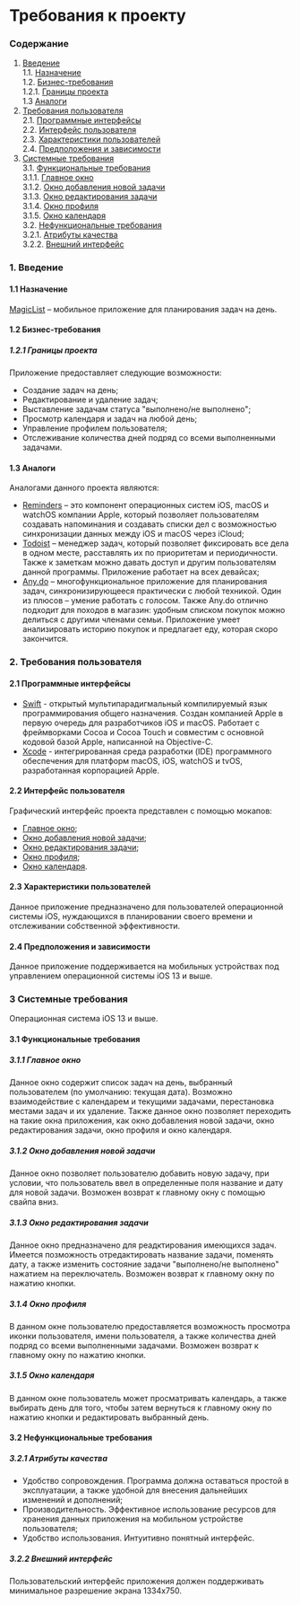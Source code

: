 # Требования к проекту
### Содержание
1. [Введение](#1) <br>
  1.1. [Назначение](#1.1) <br>
  1.2. [Бизнес-требования](#1.2) <br>
      1.2.1. [Границы проекта](#1.2.1) <br>
  1.3 [Аналоги](#1.3) <br>
2. [Требования пользователя](#2) <br>
  2.1. [Программные интерфейсы](#2.1) <br>
  2.2. [Интерфейс пользователя](#2.2) <br>
  2.3. [Характеристики пользователей](#2.3) <br>
  2.4. [Предположения и зависимости](#2.4) <br>
3. [Системные требования](#3.) <br>
  3.1. [Функциональные требования](#3.1) <br>
    3.1.1. [Главное окно](#3.1.1) <br>
    3.1.2. [Окно добавления новой задачи](#3.1.2) <br>
    3.1.3. [Окно редактирования задачи](#3.1.3) <br>
    3.1.4. [Окно профиля](#3.1.4) <br>
    3.1.5. [Окно календаря](#3.1.5) <br>
  3.2. [Нефункциональные требования](#3.2) <br>
     3.2.1. [Атрибуты качества](#3.2.1) <br>
     3.2.2. [Внешний интерфейс](#3.2.2) <br>

### 1. Введение <a name="1"></a>
#### 1.1 Назначение <a name="1.1"></a> 
[MagicList](https://github.com/MargaretKocherga/MagicList) – мобильное приложение для планирования задач на день.
#### 1.2 Бизнес-требования <a name="1.2"></a>
##### 1.2.1 Границы проекта <a name="1.2.1"></a>
Приложение предоставляет следующие возможности:
* Создание задач на день;
* Редактирование и удаление задач;
* Выставление задачам статуса "выполнено/не выполнено";
* Просмотр календаря и задач на любой день;
* Управление профилем пользователя;
* Отслеживание количества дней подряд со всеми выполненными задачами.
#### 1.3 Аналоги <a name="1.3"></a>
Аналогами данного проекта являются:
* [Reminders](https://apps.apple.com/us/app/reminders/id1108187841) – это компонент операционных систем iOS, macOS и watchOS компании Apple, который позволяет пользователям создавать напоминания и создавать списки дел с возможностью синхронизации данных между iOS и macOS через iCloud;
* [Todoist](https://todoist.com) – менеджер задач, который позволяет фиксировать все дела в одном месте, расставлять их по приоритетам и периодичности. Также к заметкам можно давать доступ и другим пользователям данной программы. Приложение работает на всех девайсах;
* [Any.do](https://www.any.do) – многофункциональное приложение для планирования задач, синхронизирующееся практически с любой техникой. Один из плюсов – умение работать с голосом. Также Any.do отлично подходит для походов в магазин: удобным списком покупок можно делиться с другими членами семьи. Приложение умеет анализировать историю покупок и предлагает еду, которая скоро закончится.
### 2. Требования пользователя <a name="2"></a>
#### 2.1 Программные интерфейсы <a name="2.1"></a>
* [Swift](https://developer.apple.com/swift/) - открытый мультипарадигмальный компилируемый язык программирования общего назначения. Создан компанией Apple в первую очередь для разработчиков iOS и macOS. Работает с фреймворками Cocoa и Cocoa Touch и совместим с основной кодовой базой Apple, написанной на Objective-C.
* [Xcode](https://developer.apple.com/xcode/) - интегрированная среда разработки (IDE) программного обеспечения для платформ macOS, iOS, watchOS и tvOS, разработанная корпорацией Apple.
#### 2.2 Интерфейс пользователя <a name="2.2"></a>
Графический интерфейс проекта представлен с помощью мокапов:
* [Главное окно](https://github.com/MargaretKocherga/MagicList/blob/master/Documentation/Mockups/Checklist%20view.pdf);
* [Окно добавления новой задачи](https://github.com/MargaretKocherga/MagicList/blob/master/Documentation/Mockups/AddNewItem%20view.pdf);
* [Окно редактирования задачи](https://github.com/MargaretKocherga/MagicList/blob/master/Documentation/Mockups/EditChecklistItem%20view.pdf);
* [Окно профиля](https://github.com/MargaretKocherga/MagicList/blob/master/Documentation/Mockups/Profile%20view.pdf);
* [Окно календаря](https://github.com/MargaretKocherga/MagicList/blob/master/Documentation/Mockups/Calendar%20view.pdf).
#### 2.3 Характеристики пользователей <a name="2.3"></a>
Данное приложение предназначено для пользователей операционной системы iOS, нуждающихся в планировании своего времени и отслеживании собственной эффективности.
#### 2.4 Предположения и зависимости <a name="2.4"></a>
Данное приложение поддерживается на мобильных устройствах под управлением операционной системы iOS 13 и выше.
### 3 Системные требования <a name="3"></a>
Операционная система iOS 13 и выше.
#### 3.1 Функциональные требования <a name="3.1"></a>
  ##### 3.1.1 Главное окно
  Данное окно содержит список задач на день, выбранный пользователем (по умолчанию: текущая дата). Возможно взаимодействие с календарем и текущими задачами, перестановка местами задач и их удаление. Также данное окно позволяет переходить на такие окна приложения, как окно добавления новой задачи, окно редактирования задачи, окно профиля и окно календаря.
  ##### 3.1.2 Окно добавления новой задачи
  Данное окно позволяет пользователю добавить новую задачу, при условии, что пользователь ввел в определенные поля название и дату для новой задачи. Возможен возврат к главному окну с помощью свайпа вниз.
  ##### 3.1.3 Окно редактирования задачи
  Данное окно предназначено для реадктирования имеющихся задач. Имеется позможность отредактировать название задачи, поменять дату, а также изменить состояние задачи "выполнено/не выполнено" нажатием на переключатель. Возможен возврат к главному окну по нажатию кнопки.
  ##### 3.1.4 Окно профиля
  В данном окне пользователю предоставляется возможность просмотра иконки пользователя, имени пользователя, а также количества дней подряд со всеми выполненными задачами. Возможен возврат к главному окну по нажатию кнопки.
  ##### 3.1.5 Окно календаря
  В данном окне пользователь может просматривать календарь, а также выбирать день для того, чтобы затем вернуться к главному окну по нажатию кнопки и редактировать выбранный день.
#### 3.2 Нефункциональные требования <a name="3.2"></a>
  ##### 3.2.1 Атрибуты качества <a name="3.2.1"></a>
  * Удобство сопровождения. Программа должна оставаться простой в эксплуатации, а также удобной для внесения дальнейших изменений и дополнений;
  * Производительность. Эффективное использование ресурсов для хранения данных приложения на мобильном устройстве пользователя;
  * Удобство использования. Интуитивно понятный интерфейс.
  ##### 3.2.2 Внешний интерфейс <a name="3.2.2"></a>
Пользовательский интерфейс приложения должен поддерживать минимальное разрешение экрана 1334х750.
